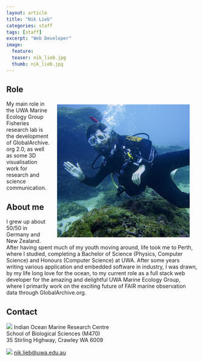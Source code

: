 ```yaml
---
layout: article
title: "Nik Lieb"
categories: staff
tags: [staff]
excerpt: "Web Developer"
image:
  feature: 
  teaser: nik_lieb.jpg
  thumb: nik_lieb.jpg
---
```

## Role
<img src='/images/nik_lieb.jpg' align='right' width="350" hspace="20" vspace="10">
My main role in the UWA Marine Ecology Group Fisheries research lab is the development of GlobalArchive.org 2.0, as well as some 3D visualisation work for research and science communication.

## About me
I grew up about 50/50 in Germany and New Zealand. After having spent much of my youth moving around, life took me to Perth, where I studied, completing a Bachelor of Science (Physics, Computer Science) and Honours (Computer Science) at UWA. After some years writing various application and embedded software in industry, I was drawn, by my life long love for the ocean, to my current role as a full stack web developer for the amazing and delightful UWA Marine Ecology Group, where I primarily work on the exciting future of FAIR marine observation data through GlobalArchive.org.

## Contact
<img src='/images/icons/building-regular.svg' width="15px"> Indian Ocean Marine Research Centre <br>
School of Biological Sciences (M470)<br>
35 Stirling Highway, Crawley WA 6009

<img src='/images/icons/envelope-regular.svg' width="15px"> <a href="mailto:nik.lieb@uwa.edu.au"> nik.lieb@uwa.edu.au</a><br>

